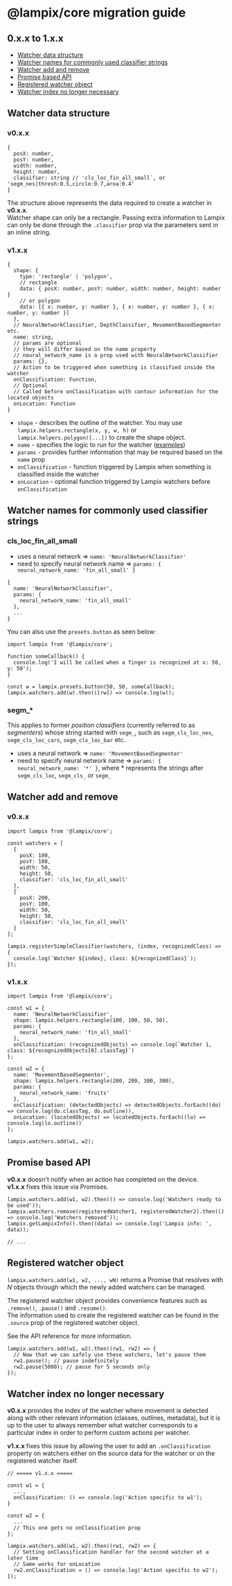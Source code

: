 # @lampix/core migration guide

## 0.x.x to 1.x.x

- [Watcher data structure](#watcher-data-structure)
- [Watcher names for commonly used classifier strings](#watcher-names-for-commonly-used-classifier-strings)
- [Watcher add and remove](#watcher-add-and-remove)
- [Promise based API](#promise-based-api)
- [Registered watcher object](#registered-watcher-object)
- [Watcher index no longer necessary](#watcher-index-no-longer-necessary)

## Watcher data structure

### v0.x.x

```
{
  posX: number,
  posY: number,
  width: number,
  height: number,
  classifier: string // 'cls_loc_fin_all_small`, or 'segm_nes|thresh:0.5,circle:0.7,area:0.4'
}
```

The structure above represents the data required to create a watcher in **v0.x.x**.  
Watcher shape can only be a rectangle.
Passing extra information to Lampix can only be done through the `.classifier` prop via the parameters sent in an inline string.

### v1.x.x

```
{
  shape: {
    type: 'rectangle' | 'polygon',
    // rectangle
    data: { posX: number, posY: number, width: number, height: number }
    // or polygon
    data: [{ x: number, y: number }, { x: number, y: number }, { x: number, y: number }]
  },
  // NeuralNetworkClassifier, DepthClassifier, MovementBasedSegmenter etc.
  name: string,
  // params are optional
  // they will differ based on the name property
  // neural_network_name is a prop used with NeuralNetworkClassifier
  params: {},
  // Action to be triggered when something is classified inside the watcher
  onClassification: Function,
  // Optional
  // Called before onClassification with contour information for the located objects
  onLocation: Function
}
```

- `shape` - describes the outline of the watcher. You may use `lampix.helpers.rectangle(x, y, w, h)` or `lampix.helpers.polygon([...])` to create the shape object.
- `name` - specifies the logic to run for the watcher ([examples](#watcher-names))
- `params` - provides further information that may be required based on the `name` prop
- `onClassification` - function triggered by Lampix when something is classified inside the watcher
- `onLocation` - optional function triggered by Lampix watchers before `onClassification`

## Watcher names for commonly used classifier strings

### cls_loc_fin_all_small

- uses a neural network => `name: 'NeuralNetworkClassifier'`
- need to specify neural network name => `params: { neural_network_name: 'fin_all_small' }`

```
{
  name: 'NeuralNetworkClassifier',
  params: {
    neural_network_name: 'fin_all_small'
  },
  ...
}
```

You can also use the `presets.button` as seen below:

```
import lampix from '@lampix/core';

function someCallback() {
  console.log('I will be called when a finger is recognized at x: 50, y: 50');
}

const w = lampix.presets.button(50, 50, someCallback);
lampix.watchers.add(w).then(([rw]) => console.log(w));
```

### segm_*

This applies to former *position classifiers* (currently referred to as *segmenters*) whose string started with `segm_`, such as `segm_cls_loc_nes`, `segm_cls_loc_cars`, `segm_cls_loc_bar` etc.

- uses a neural network => `name: 'MovementBasedSegmenter'`
- need to specify neural network name => `params: { neural_network_name: '*' }`, where * represents the strings after `segm_cls_loc`, `segm_cls_` or `segm_`

## Watcher add and remove

### v0.x.x
```
import lampix from '@lampix/core';

const watchers = [
  { 
    posX: 100,
    posY: 100,
    width: 50,
    height: 50,
    classifier: 'cls_loc_fin_all_small'
  },
  {
    posX: 200,
    posY: 100,
    width: 50,
    height: 50,
    classifier: 'cls_loc_fin_all_small'
  }
];

lampix.registerSimpleClassifier(watchers, (index, recognizedClass) => {
  console.log(`Watcher ${index}, class: ${recognizedClass}`);
});
```

### v1.x.x
```
import lampix from '@lampix/core';

const w1 = {
  name: 'NeuralNetworkClassifier',
  shape: lampix.helpers.rectangle(100, 100, 50, 50),
  params: {
    neural_network_name: 'fin_all_small'
  },
  onClassification: (recognizedObjects) => console.log(`Watcher 1, class: ${recognizedObjects[0].classTag}`)
};

const w2 = {
  name: 'MovementBasedSegmenter',
  shape: lampix.helpers.rectangle(200, 200, 300, 300),
  params: {
    neural_network_name: 'fruits'
  },
  onClassification: (detectedObjects) => detectedObjects.forEach((do) => console.log(do.classTag, do.outline)),
  onLocation: (locatedObjects) => locatedObjects.forEach((lo) => console.log(lo.outline))
};

lampix.watchers.add(w1, w2);
```

## Promise based API

**v0.x.x** doesn't notify when an action has completed on the device.  
**v1.x.x** fixes this issue via Promises.

```
lampix.watchers.add(w1, w2).then(() => console.log('Watchers ready to be used'));
lampix.watchers.remove(registeredWatcher1, registeredWatcher2).then(() => console.log('Watchers removed'));
lampix.getLampixInfo().then((data) => console.log('Lampix info: ', data));

// ...
```

## Registered watcher object

`lampix.watchers.add(w1, w2, ..., wN)` returns a Promise that resolves with *N* objects through which the newly added watchers can be managed. 

The registered watcher object provides convenience features such as `.remove()`, `.pause()` and `.resume()`.  
The information used to create the registered watcher can be found in the `.source` prop of the registered watcher object.

See the API reference for more information.

```
lampix.watchers.add(w1, w2).then((rw1, rw2) => {
  // Now that we can safely use these watchers, let's pause them
  rw1.pause(); // pause indefinitely
  rw2.pause(5000); // pause for 5 seconds only
});
```

## Watcher index no longer necessary

**v0.x.x** provides the index of the watcher where movement is detected along with other relevant information (classes, outlines, metadata), but it is up to the user to always remember what watcher corresponds to a particular index in order to perform custom actions per watcher.

**v1.x.x** fixes this issue by allowing the user to add an `.onClassification` property on watchers either on the source data for the watcher or on the registered watcher itself. 

```
// ===== v1.x.x =====

const w1 = {
  ...,
  onClassification: () => console.log('Action specific to w1');
}

const w2 = {
  ...
  // This one gets no onClassification prop
};

lampix.watchers.add(w1, w2).then((rw1, rw2) => {
  // Setting onClassification handler for the second watcher at a later time
  // Same works for onLocation
  rw2.onClassification = () => console.log('Action specific to w2');
});
```
